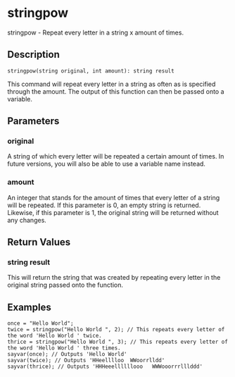 # stringpow
stringpow - Repeat every letter in a string x amount of times.
## Description
```
stringpow(string original, int amount): string result
```
This command will repeat every letter in a string as often as is specified through the amount. 
The output of this function can then be passed onto a variable.
## Parameters
### original
A string of which every letter will be repeated a certain amount of times.
In future versions, you will also be able to use a variable name instead.
### amount
An integer that stands for the amount of times that every letter of a string will be repeated.
If this parameter is 0, an empty string is returned. Likewise, if this parameter is 1, the original string will be returned without any changes.
## Return Values
### string result
This will return the string that was created by repeating every letter in the original string passed onto the function.
## Examples
```
once = "Hello World";
twice = stringpow("Hello World ", 2); // This repeats every letter of the word 'Hello World ' twice.
thrice = stringpow("Hello World ", 3); // This repeats every letter of the word 'Hello World ' three times.
sayvar(once); // Outputs 'Hello World'
sayvar(twice); // Outputs 'HHeelllloo  WWoorrlldd'
sayvar(thrice); // Outputs 'HHHeeellllllooo   WWWooorrrlllddd'
```
